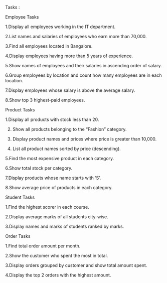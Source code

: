 Tasks :


Employee Tasks
 
1.Display all employees working in the IT department.
 
2.List names and salaries of employees who earn more than 70,000.
 
3.Find all employees located in Bangalore.
 
4.Display employees having more than 5 years of experience.
 
5.Show names of employees and their salaries in ascending order of salary.
 
6.Group employees by location and count how many employees are in each location.
 
7.Display employees whose salary is above the average salary.
 
8.Show top 3 highest-paid employees.


Product Tasks
 
1.Display all products with stock less than 20.
 
2. Show all products belonging to the “Fashion” category.
 
3. Display product names and prices where price is greater than 10,000.
 
4. List all product names sorted by price (descending).
 
5.Find the most expensive product in each category.
 
6.Show total stock per category.
 
7.Display products whose name starts with ‘S’.
 
8.Show average price of products in each category.


Student Tasks
 
1.Find the highest scorer in each course.
 
2.Display average marks of all students city-wise.
 
3.Display names and marks of students ranked by marks.


Order Tasks
 
1.Find total order amount per month.
 
2.Show the customer who spent the most in total.
 
3.Display orders grouped by customer and show total amount spent.
 
4.Display the top 2 orders with the highest amount.
 